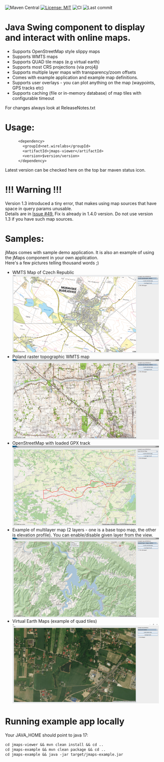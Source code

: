 ![Maven Central](https://img.shields.io/maven-central/v/net.wirelabs/jmaps)
[![License: MIT](https://img.shields.io/badge/License-MIT-yellow.svg)](https://opensource.org/licenses/MIT)
![CI](https://github.com/mikey75/jmaps/actions/workflows/maven-build.yml/badge.svg)
![Last commit](https://img.shields.io/github/last-commit/mikey75/jmaps)


# Java Swing component to display and interact with online maps.

- Supports OpenStreetMap style slippy maps
- Supports WMTS maps
- Supports QUAD tile maps (e.g virtual earth)
- Supports most CRS projections (via proj4j)
- Supports multiple layer maps with transparency/zoom offsets
- Comes with example application and example map definitions.
- Supports user overlays - you can plot anything on the map (waypoints, GPS tracks etc)
- Supports caching (file or in-memory database) of map tiles with configurable timeout<br>

For changes always look at ReleaseNotes.txt 
  
# Usage: 
          <dependency>
            <groupId>net.wirelabs</groupId>
            <artifactId>jmaps-viewer</artifactId>
            <version>$version/version>
          </dependency>
          
Latest version can be checked here on the top bar maven status icon.

# !!! Warning !!!
Version 1.3 introduced a tiny error, that makes using map sources that have space in query params unusable.<br>
Details are in [Issue #49.](https://github.com/mikey75/jmaps/issues/49) Fix is already in 1.4.0 version. 
Do not use version 1.3 if you have such map sources.
# Samples:
jMaps comes with sample demo application. 
It is also an example of using the jMaps component in your own application.<br>
Here's a few pictures telling thousand words ;)
- WMTS Map of Czech Republic
![sample1](images/1.png "Sample 1")
- Poland raster topographic WMTS map
![sample2](images/2.png "Sample 2")
- OpenStreetMap with loaded GPX track
![sample3](images/3.png "Sample 3")
- Example of multilayer map (2 layers - one is a base topo map, the other is elevation profile). 
You can enable/disable given layer from the view.
![sample4](images/4.png "Sample 4")
- Virtual Earth Maps (example of quad tiles) 
![sample5](images/5.png "Sample 5")

# Running example app locally
Your JAVA_HOME should point to java 17:
```
cd jmaps-viewer && mvn clean install && cd ..
cd jmaps-example && mvn clean package && cd ..
cd jmaps-example && java -jar target/jmaps-example.jar
